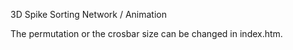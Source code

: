 3D Spike Sorting Network / Animation

The permutation or the crosbar size can be changed in index.htm.
